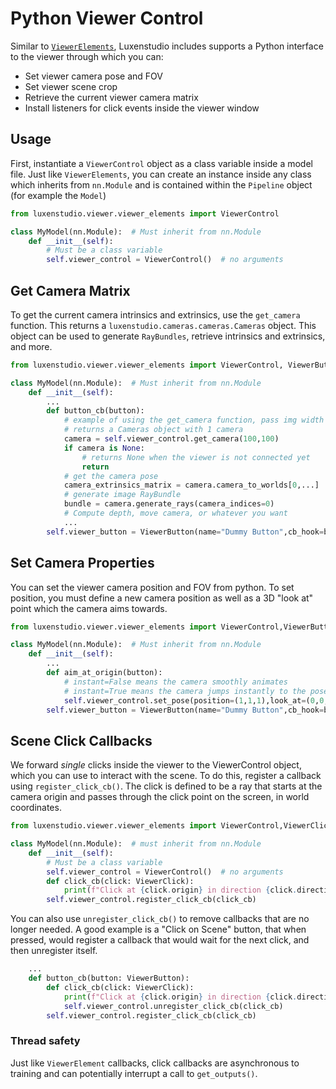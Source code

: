 # Python Viewer Control

Similar to [`ViewerElements`](./custom_gui.md), Luxenstudio includes supports a Python interface to the viewer through which you can:

* Set viewer camera pose and FOV
* Set viewer scene crop
* Retrieve the current viewer camera matrix
* Install listeners for click events inside the viewer window

## Usage

First, instantiate a `ViewerControl` object as a class variable inside a model file.
Just like `ViewerElements`, you can create an instance inside any class which inherits from `nn.Module`
and is contained within the `Pipeline` object (for example the `Model`)

```python
from luxenstudio.viewer.viewer_elements import ViewerControl

class MyModel(nn.Module):  # Must inherit from nn.Module
    def __init__(self):
        # Must be a class variable
        self.viewer_control = ViewerControl()  # no arguments
```
## Get Camera Matrix
To get the current camera intrinsics and extrinsics, use the `get_camera` function. This returns a `luxenstudio.cameras.cameras.Cameras` object. This object can be used to generate `RayBundles`, retrieve intrinsics and extrinsics, and more.

```python
from luxenstudio.viewer.viewer_elements import ViewerControl, ViewerButton

class MyModel(nn.Module):  # Must inherit from nn.Module
    def __init__(self):
        ...
        def button_cb(button):
            # example of using the get_camera function, pass img width and height
            # returns a Cameras object with 1 camera
            camera = self.viewer_control.get_camera(100,100)
            if camera is None:
                # returns None when the viewer is not connected yet
                return
            # get the camera pose
            camera_extrinsics_matrix = camera.camera_to_worlds[0,...]  # 3x4 matrix
            # generate image RayBundle
            bundle = camera.generate_rays(camera_indices=0)
            # Compute depth, move camera, or whatever you want
            ...
        self.viewer_button = ViewerButton(name="Dummy Button",cb_hook=button_cb)
```

## Set Camera Properties
You can set the viewer camera position and FOV from python.
To set position, you must define a new camera position as well as a 3D "look at" point which the camera aims towards.
```python
from luxenstudio.viewer.viewer_elements import ViewerControl,ViewerButton

class MyModel(nn.Module):  # Must inherit from nn.Module
    def __init__(self):
        ...
        def aim_at_origin(button):
            # instant=False means the camera smoothly animates
            # instant=True means the camera jumps instantly to the pose
            self.viewer_control.set_pose(position=(1,1,1),look_at=(0,0,0),instant=False)
        self.viewer_button = ViewerButton(name="Dummy Button",cb_hook=button_cb)
```

## Scene Click Callbacks
We forward *single* clicks inside the viewer to the ViewerControl object, which you can use to interact with the scene. To do this, register a callback using `register_click_cb()`. The click is defined to be a ray that starts at the camera origin and passes through the click point on the screen, in world coordinates. 

```python
from luxenstudio.viewer.viewer_elements import ViewerControl,ViewerClick

class MyModel(nn.Module):  # must inherit from nn.Module
    def __init__(self):
        # Must be a class variable
        self.viewer_control = ViewerControl()  # no arguments
        def click_cb(click: ViewerClick):
            print(f"Click at {click.origin} in direction {click.direction}")
        self.viewer_control.register_click_cb(click_cb)
```

You can also use `unregister_click_cb()` to remove callbacks that are no longer needed. A good example is a "Click on Scene" button, that when pressed, would register a callback that would wait for the next click, and then unregister itself.
```python
    ...
    def button_cb(button: ViewerButton):
        def click_cb(click: ViewerClick):
            print(f"Click at {click.origin} in direction {click.direction}")
            self.viewer_control.unregister_click_cb(click_cb)
        self.viewer_control.register_click_cb(click_cb)
```

### Thread safety
Just like `ViewerElement` callbacks, click callbacks are asynchronous to training and can potentially interrupt a call to `get_outputs()`.
